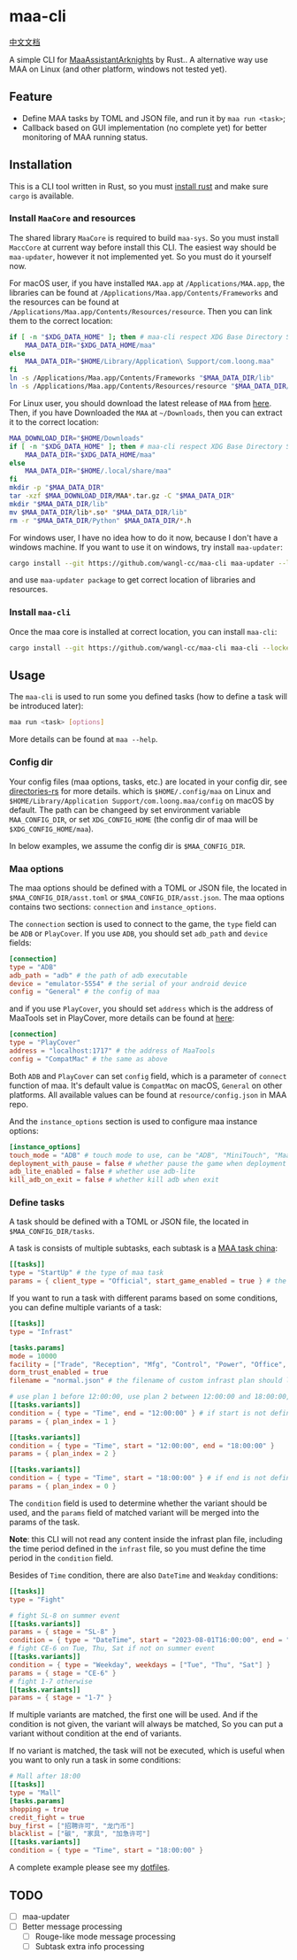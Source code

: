 # maa-cli

[中文文档](./README-ZH.md)

A simple CLI for [MaaAssistantArknights](https://github.com/MaaAssistantArknights/MaaAssistantArknights) by Rust..
A alternative way use MAA on Linux (and other platform, windows not tested yet).

## Feature

- Define MAA tasks by TOML and JSON file, and run it by `maa run <task>`;
- Callback based on GUI implementation (no complete yet) for better monitoring of MAA running status.

## Installation

This is a CLI tool written in Rust, so you must [install rust](https://www.rust-lang.org/tools/install)
and make sure `cargo` is available.

### Install `MaaCore` and resources

The shared library `MaaCore` is required to build `maa-sys`.
So you must install `MaccCore` at current way before install this CLI.
The easiest way should be `maa-updater`, however it not implemented yet.
So you must do it yourself now.

For macOS user, if you have installed `MAA.app` at `/Applications/MAA.app`,
the libraries can be found at `/Applications/Maa.app/Contents/Frameworks`
and the resources can be found at `/Applications/Maa.app/Contents/Resources/resource`.
Then you can link them to the correct location:
```bash
if [ -n "$XDG_DATA_HOME" ]; then # maa-cli respect XDG Base Directory Specification
    MAA_DATA_DIR="$XDG_DATA_HOME/maa"
else
    MAA_DATA_DIR="$HOME/Library/Application\ Support/com.loong.maa"
fi
ln -s /Applications/Maa.app/Contents/Frameworks "$MAA_DATA_DIR/lib"
ln -s /Applications/Maa.app/Contents/Resources/resource "$MAA_DATA_DIR/resource"
```

For Linux user, you should download the latest release of `MAA` from [here](https://maa.plus).
Then, if you have Downloaded the `MAA` at `~/Downloads`, then you can extract it to the correct location:
```bash
MAA_DOWNLOAD_DIR="$HOME/Downloads"
if [ -n "$XDG_DATA_HOME" ]; then # maa-cli respect XDG Base Directory Specification
    MAA_DATA_DIR="$XDG_DATA_HOME/maa"
else
    MAA_DATA_DIR="$HOME/.local/share/maa"
fi
mkdir -p "$MAA_DATA_DIR"
tar -xzf $MAA_DOWNLOAD_DIR/MAA*.tar.gz -C "$MAA_DATA_DIR"
mkdir "$MAA_DATA_DIR/lib"
mv $MAA_DATA_DIR/lib*.so* "$MAA_DATA_DIR/lib"
rm -r "$MAA_DATA_DIR/Python" $MAA_DATA_DIR/*.h
```

For windows user, I have no idea how to do it now, because I don't have a windows machine.
If you want to use it on windows, try install `maa-updater`:
```bash
cargo install --git https://github.com/wangl-cc/maa-cli maa-updater --locked
```
and use `maa-updater package` to get correct location of libraries and resources.

### Install `maa-cli`

Once the maa core is installed at correct location, you can install `maa-cli`:
```sh
cargo install --git https://github.com/wangl-cc/maa-cli maa-cli --locked
```

## Usage

The `maa-cli` is used to run some you defined tasks (how to define a task will be introduced later):
```sh
maa run <task> [options]
```
More details can be found at `maa --help`.

### Config dir

Your config files (maa options, tasks, etc.) are located in your config dir,
see [directories-rs](https://crates.io/crates/directories) for more details.
which is `$HOME/.config/maa` on Linux and `$HOME/Library/Application Support/com.loong.maa/config` on macOS by default.
The path can be changeed by set environment variable `MAA_CONFIG_DIR`,
or set `XDG_CONFIG_HOME` (the config dir of maa will be `$XDG_CONFIG_HOME/maa`).

In below examples, we assume the config dir is `$MAA_CONFIG_DIR`.

### Maa options

The maa options should be defined with a TOML or JSON file,
the located in `$MAA_CONFIG_DIR/asst.toml` or `$MAA_CONFIG_DIR/asst.json`.
The maa options contains two sections: `connection` and `instance_options`.

The `connection` section is used to connect to the game,
the `type` field can be `ADB` or `PlayCover`.
If you use `ADB`, you should set `adb_path` and `device` fields:
```toml
[connection]
type = "ADB"
adb_path = "adb" # the path of adb executable
device = "emulator-5554" # the serial of your android device
config = "General" # the config of maa
```
and if you use `PlayCover`, you should set `address`
which is the address of MaaTools set in PlayCover,
more details can be found at [here](https://maa.plus/docs/1.4-Mac模拟器支持.html#✅-playcover-原生运行最流畅🚀):
```toml
[connection]
type = "PlayCover"
address = "localhost:1717" # the address of MaaTools
config = "CompatMac" # the same as above
```
Both `ADB` and `PlayCover` can set `config` field,
which is a parameter of `connect` function of maa.
It's default value is `CompatMac` on macOS, `General` on other platforms.
All available values can be found at `resource/config.json` in MAA repo.


And the `instance_options` section is used to configure maa instance options:
```toml
[instance_options]
touch_mode = "ADB" # touch mode to use, can be "ADB", "MiniTouch", "MaaTouch"  or "MacPlayTools"(not works now)
deployment_with_pause = false # whether pause the game when deployment
adb_lite_enabled = false # whether use adb-lite
kill_adb_on_exit = false # whether kill adb when exit
```

### Define tasks

A task should be defined with a TOML or JSON file, the located in `$MAA_CONFIG_DIR/tasks`.

A task is consists of multiple subtasks,
each subtask is a [MAA task china](https://maa.plus/docs/3.1-集成文档.html#asstappendtask):
```toml
[[tasks]]
type = "StartUp" # the type of maa task
params = { client_type = "Official", start_game_enabled = true } # the params of given task
```

If you want to run a task with different params based on some conditions,
you can define multiple variants of a task:
```toml
[[tasks]]
type = "Infrast"

[tasks.params]
mode = 10000
facility = ["Trade", "Reception", "Mfg", "Control", "Power", "Office", "Dorm"]
dorm_trust_enabled = true
filename = "normal.json" # the filename of custom infrast plan should located in `$MAA_CONFIG_DIR/infrast`

# use plan 1 before 12:00:00, use plan 2 between 12:00:00 and 18:00:00, use plan 0 after 18:00:00
[[tasks.variants]]
condition = { type = "Time", end = "12:00:00" } # if start is not defined, it will be 00:00:00
params = { plan_index = 1 }

[[tasks.variants]]
condition = { type = "Time", start = "12:00:00", end = "18:00:00" }
params = { plan_index = 2 }

[[tasks.variants]]
condition = { type = "Time", start = "18:00:00" } # if end is not defined, it will be 23:59:59
params = { plan_index = 0 }
```
The `condition` field is used to determine whether the variant should be used,
and the `params` field of matched variant will be merged into the params of the task.

**Note**: this CLI will not read any content inside the infrast plan file,
including the time period defined in the `infrast` file,
so you must define the time period in the `condition` field.

Besides of `Time` condition, there are also `DateTime` and `Weakday` conditions:
```toml
[[tasks]]
type = "Fight"

# fight SL-8 on summer event
[[tasks.variants]]
params = { stage = "SL-8" }
condition = { type = "DateTime", start = "2023-08-01T16:00:00", end = "2023-08-21T03:59:59" }
# fight CE-6 on Tue, Thu, Sat if not on summer event
[[tasks.variants]]
condition = { type = "Weekday", weekdays = ["Tue", "Thu", "Sat"] }
params = { stage = "CE-6" }
# fight 1-7 otherwise
[[tasks.variants]]
params = { stage = "1-7" }
```
If multiple variants are matched, the first one will be used.
And if the condition is not given, the variant will always be matched,
So you can put a variant without condition at the end of variants.

If no variant is matched, the task will not be executed,
which is useful when you want to only run a task in some conditions:
```toml
# Mall after 18:00
[[tasks]]
type = "Mall"
[tasks.params]
shopping = true
credit_fight = true
buy_first = ["招聘许可", "龙门币"]
blacklist = ["碳", "家具", "加急许可"]
[[tasks.variants]]
condition = { type = "Time", start = "18:00:00" }
```

A complete example please see my [dotfiles](https://github.com/wangl-cc/dotfiles/tree/master/.config/maa).

## TODO

- [ ] maa-updater
- [ ] Better message processing
  - [ ] Rouge-like mode message processing
  - [ ] Subtask extra info processing
